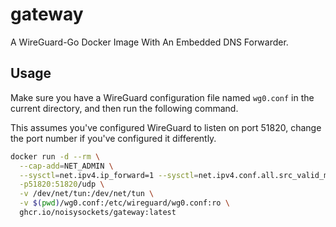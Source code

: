 # gateway

A WireGuard-Go Docker Image With An Embedded DNS Forwarder.

## Usage

Make sure you have a WireGuard configuration file named `wg0.conf` in the current directory, and then run the following command.

This assumes you've configured WireGuard to listen on port 51820, change the port number if you've configured it differently.

```bash
docker run -d --rm \
  --cap-add=NET_ADMIN \
  --sysctl=net.ipv4.ip_forward=1 --sysctl=net.ipv4.conf.all.src_valid_mark=1 \
  -p51820:51820/udp \
  -v /dev/net/tun:/dev/net/tun \
  -v $(pwd)/wg0.conf:/etc/wireguard/wg0.conf:ro \
  ghcr.io/noisysockets/gateway:latest
```